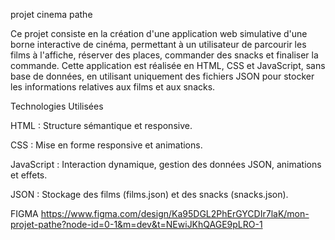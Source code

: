 projet cinema pathe



Ce projet consiste en la création d'une application web simulative d'une borne interactive de cinéma, permettant à un utilisateur de parcourir les films à l'affiche, réserver des places, commander des snacks et finaliser la commande. Cette application est réalisée en HTML, CSS et JavaScript, sans base de données, en utilisant uniquement des fichiers JSON pour stocker les informations relatives aux films et aux snacks.





Technologies Utilisées

HTML : Structure sémantique et responsive.

CSS : Mise en forme responsive et animations.

JavaScript : Interaction dynamique, gestion des données JSON, animations et effets.

JSON : Stockage des films (films.json) et des snacks (snacks.json).

FIGMA https://www.figma.com/design/Ka95DGL2PhErGYCDIr7laK/mon-projet-pathe?node-id=0-1&m=dev&t=NEwiJKhQAGE9pLRO-1